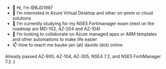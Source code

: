 - 👋 Hi, I’m @BJD1997
- 👀 I’m interested in Azure Virtual Desktop and other on-prem or cloud solutions
- 🌱 I’m currently studying for my NSE5 Fortimanager exam (next on the roadmap are MD-102, AZ-204 and AZ-104)
- 💞️ I’m looking to collaborate on Azure managed apps or ARM templates and other automations to make life easier
- 📫 How to reach me bauke-jan (at) davids (dot) online

Already passed AZ-900, AZ-104, AZ-305, NSE4 7.2, and NSE5 FortiManager 7.2  :)

<!---
BJD1997/BJD1997 is a ✨ special ✨ repository because its `README.md` (this file) appears on your GitHub profile.
You can click the Preview link to take a look at your changes.
--->
